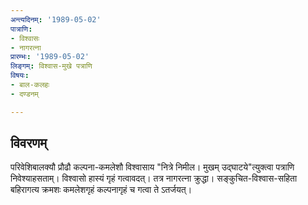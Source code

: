 ```yaml
---
अन्त्यदिनम्: '1989-05-02'
पात्राणि:
- विश्वासः
- नागरत्ना
प्रारम्भः: '1989-05-02'
लिङ्गम्: विश्वास-मुखे पत्राणि
विषयः:
- बाल-कलहः
- दण्डनम्

---
```


## विवरणम्
परिवेशिबालक्यौ प्रौढौ कल्पना-कमलेशौ विश्वासाय "नित्रे निमील। मुखम् उद्घाटये"त्युक्त्वा पत्राणि निवेश्याहसताम्। विश्वासो हास्यं गृहं गत्वावदत्। तत्र नागरत्ना क्रुद्धा। 
सङ्कुचित-विश्वास-सहिता बहिरागत्य क्रमशः कमलेशगृहं कल्पनागृहं च गत्वा ते ऽतर्जयत्।

